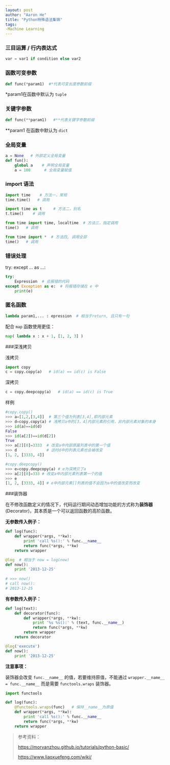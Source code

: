 ```yaml
---
layout: post
author: "Aaron He"
title: "Python特殊语法集锦"
tags: 
-Machine Learning
---
```


### 三目运算 / 行内表达式

```python
var = var1 if condition else var2
```



### 函数可变参数

```python
def func(*param1)  #*代表可变长度参数前缀
```

*param1在函数中默认为 `tuple`



### 关键字参数

```python
def func(**param1)   #**代表关键字参数前缀
```

**param1 在函数中默认为 `dict`



### 全局变量

```python
a = None   # 外部定义全局变量
def fun():
    global a    # 声明全局变量
    a = 100      # 全局变量赋值
```



### import 语法

```python
import time    # 方法一，常规
time.time()   # 调用
```

```python
import time as t     # 方法二，别名
t.time()    # 调用
```

```python
from time import time, localtime  # 方法三，指定调用
time()   # 调用
```

```python
from time import *  # 方法四, 调用全部
time()   # 调用
```



### 错误处理

try: except … as …:

```python
try:
    Expression  # 会报错的代码
except Exception as e:  # 将报错存储在 e 中
    print(e)
```



### 匿名函数

```python
lambda param1,... : epression  # 相当于return, 且只有一句
```

配合 `map` 函数使用更佳：

```python
map( lambda x : x + 1, [1, 2, 3] )
```



###深浅拷贝

浅拷贝

```python
import copy
c = copy.copy(a)   # id(a) == id(c) is False
```

深拷贝

```python
c = copy.deepcopy(a)   # id(a) == id(c) is True
```

样例

```python
#copy.copy()
>>> a=[1,2,[3,4]]  # 第三个值为列表[3,4],即内部元素
>>> d=copy.copy(a) # 浅拷贝a中的[3，4]内部元素的引用，非内部元素对象的本身
>>> id(a)==id(d)
False
>>> id(a[2])==id(d[2])
True
>>> a[2][0]=3333  # 改变a中内部原属列表中的第一个值
>>> d             # 这时d中的列表元素也会被改变
[1, 2, [3333, 4]]

#copy.deepcopy()
>>> e=copy.deepcopy(a) # e为深拷贝了a
>>> a[2][0]=333 # 改变a中内部元素列表第一个的值
>>> e
[1, 2, [3333, 4]] # e中内部元素[]列表的值不会因为a中的值改变而改变
```



###装饰器

在不修改函数定义的情况下，代码运行期间动态增加功能的方式称为**装饰器**(Decorator)，其本质是一个可以返回函数的高阶函数。

**无参数传入例子：**

```python
def log(func):
    def wrapper(*args, **kw):
        print 'call %s():' % func.__name__
        return func(*args, **kw)
    return wrapper

@log  # 相当于 now = log(now)
def now():
    print '2013-12-25'
    
# >>> now()
# call now():
# 2013-12-25
```

**有参数传入例子：**

```python
def log(text):
    def decorator(func):
        def wrapper(*args, **kw):
            print '%s %s():' % (text, func.__name__)
            return func(*args, **kw)
        return wrapper
    return decorator

@log('execute')
def now():
    print '2013-12-25'
```

**注意事项：**

装饰器会改变 `func.__name__` 的值，若要维持原值，不能通过 `wrapper.__name__ = func.__name__` 而是需要 `functools.wraps` 装饰器。

```python
import functools

def log(func):
    @functools.wraps(func)   # 保持__name__为原值
    def wrapper(*args, **kw):
        print 'call %s():' % func.__name__
        return func(*args, **kw)
    return wrapper
```





> 参考资料：
>
> https://morvanzhou.github.io/tutorials/python-basic/
>
> https://www.liaoxuefeng.com/wiki/